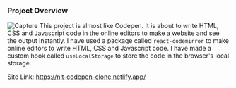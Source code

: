 ### Project Overview
![Capture](https://user-images.githubusercontent.com/79741002/155851734-e86e9bbf-2a95-4889-baf9-c21625745917.PNG)
This project is almost like Codepen. It is about to write HTML, CSS and Javascript code in the online editors to make a website and see the output instantly. I have used a package called `react-codemirror` to make online editors to write HTML, CSS and Javascript code. I have made a custom hook called `useLocalStorage` to store the code in the browser's local storage.

Site Link: https://nit-codepen-clone.netlify.app/
